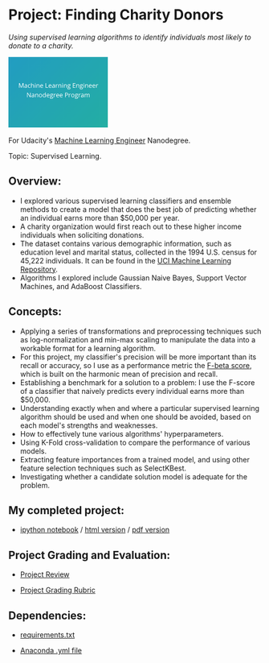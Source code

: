 # Project: Finding Charity Donors
*Using supervised learning algorithms to identify individuals most likely to donate to a charity.*

<img src="https://github.com/jamesdellinger/machine_learning_nanodegree_finding_donors_project/blob/master/mlndlogo.png" height="140">

For Udacity's [Machine Learning Engineer](https://www.udacity.com/course/machine-learning-engineer-nanodegree--nd009t) Nanodegree.

Topic: Supervised Learning.

## Overview:

* I explored various supervised learning classifiers and ensemble methods to create a model that does the best job of predicting whether an individual earns more than $50,000 per year.
* A charity organization would first reach out to these higher income individuals when soliciting donations.
* The dataset contains various demographic information, such as education level and marital status, collected in the 1994 U.S. census for 45,222 individuals. It can be found in the [UCI Machine Learning Repository](https://archive.ics.uci.edu/ml/datasets/Census+Income).
* Algorithms I explored include Gaussian Naive Bayes, Support Vector Machines, and AdaBoost Classifiers.

## Concepts:

* Applying a series of transformations and preprocessing techniques such as log-normalization and min-max scaling to manipulate the data into a workable format for a learning algorithm.
* For this project, my classifier's precision will be more important than its recall or accuracy, so I use as a performance metric the [F-beta score](https://en.wikipedia.org/wiki/F1_score), which is built on the harmonic mean of precision and recall.
* Establishing a benchmark for a solution to a problem: I use the F-score of a classifier that naively predicts every individual earns more than $50,000.
* Understanding exactly when and where a particular supervised learning algorithm should be used and when one should be avoided, based on each model's strengths and weaknesses.
* How to effectively tune various algorithms' hyperparameters.
* Using K-Fold cross-validation to compare the performance of various models.
* Extracting feature importances from a trained model, and using other feature selection techniques such as SelectKBest.
* Investigating whether a candidate solution model is adequate for the problem.

## My completed project:

* [ipython notebook](https://github.com/jamesdellinger/machine_learning_nanodegree_finding_donors_project/blob/master/finding_donors.ipynb) / [html version](http://htmlpreview.github.com/?https://github.com/jamesdellinger/machine_learning_nanodegree_finding_donors_project/blob/master/report.html) / [pdf version](https://github.com/jamesdellinger/machine_learning_nanodegree_finding_donors_project/blob/master/finding_donors.pdf)

## Project Grading and Evaluation:

* [Project Review](https://github.com/jamesdellinger/machine_learning_nanodegree_finding_donors_project/blob/master/finding_donors_project_review.pdf)

* [Project Grading Rubric](https://github.com/jamesdellinger/machine_learning_nanodegree_finding_donors_project/blob/master/finding_donors_project_grading_rubric.pdf)

## Dependencies:

* [requirements.txt](https://github.com/jamesdellinger/machine_learning_nanodegree_finding_donors_project/blob/master/requirements.txt)

* [Anaconda .yml file](https://github.com/jamesdellinger/machine_learning_nanodegree_finding_donors_project/blob/master/finding_donors_project.yml)
